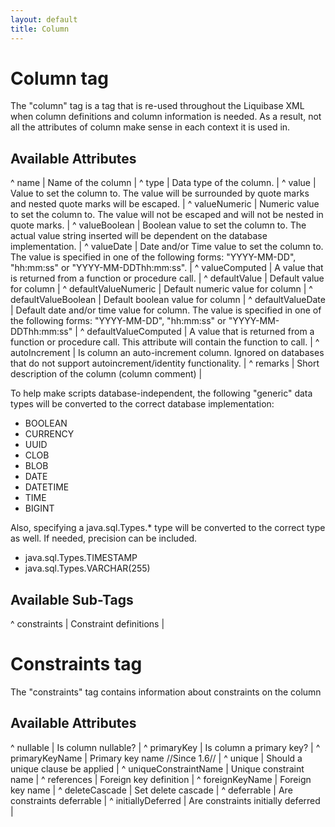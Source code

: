 ```yaml
---
layout: default
title: Column
---
```


# Column tag #

The "column" tag is a tag that is re-used throughout the Liquibase XML when column definitions and column information is needed. As a result, not all the attributes of column make sense in each context it is used in.





## Available Attributes ##

^ name  | Name of the column  |
^ type  | Data type of the column.  |
^ value  | Value to set the column to. The value will be surrounded by quote marks and nested quote marks will be escaped.  |
^ valueNumeric  | Numeric value to set the column to. The value will not be escaped and will not be nested in quote marks.  | 
^ valueBoolean  | Boolean value to set the column to. The actual value string inserted will be dependent on the database implementation.  | 
^ valueDate  | Date and/or Time value to set the column to. The value is specified in one of the following forms: "YYYY-MM-DD", "hh:mm:ss" or "YYYY-MM-DDThh:mm:ss".  | 
^ valueComputed  | A value that is returned from a function or procedure call.  | 
^ defaultValue  | Default value for column  | 
^ defaultValueNumeric  | Default numeric value for column  | 
^ defaultValueBoolean  | Default boolean value for column  | 
^ defaultValueDate  | Default date and/or time value for column.  The value is specified in one of the following forms: "YYYY-MM-DD", "hh:mm:ss" or "YYYY-MM-DDThh:mm:ss"  | 
^ defaultValueComputed  | A value that is returned from a function or procedure call.  This attribute will contain the function to call.  | 
^ autoIncrement  | Is column an auto-increment column.  Ignored on databases that do not support autoincrement/identity functionality. | 
^ remarks  | Short description of the column (column comment)  | 

To help make scripts database-independent, the following "generic" data types   will be converted to the correct database implementation: 
* BOOLEAN
* CURRENCY
* UUID
* CLOB
* BLOB
* DATE
* DATETIME
* TIME
* BIGINT

Also, specifying a java.sql.Types.* type will be converted to the correct type as well. If needed, precision can be included.
* java.sql.Types.TIMESTAMP
* java.sql.Types.VARCHAR(255)

## Available Sub-Tags ##

^ constraints  | Constraint definitions  | 


# Constraints tag #

The "constraints" tag contains information about constraints on the column




## Available Attributes ##

^ nullable  | Is column nullable?  | 
^ primaryKey  | Is column a primary key?  | 
^ primaryKeyName  | Primary key name //Since 1.6//  |
^ unique  | Should a unique clause be applied  |
^ uniqueConstraintName  | Unique constraint name  | 
^ references  | Foreign key definition  | 
^ foreignKeyName  | Foreign key name  | 
^ deleteCascade  | Set delete cascade  | 
^ deferrable  | Are constraints deferrable  | 
^ initiallyDeferred  | Are constraints initially deferred  | 